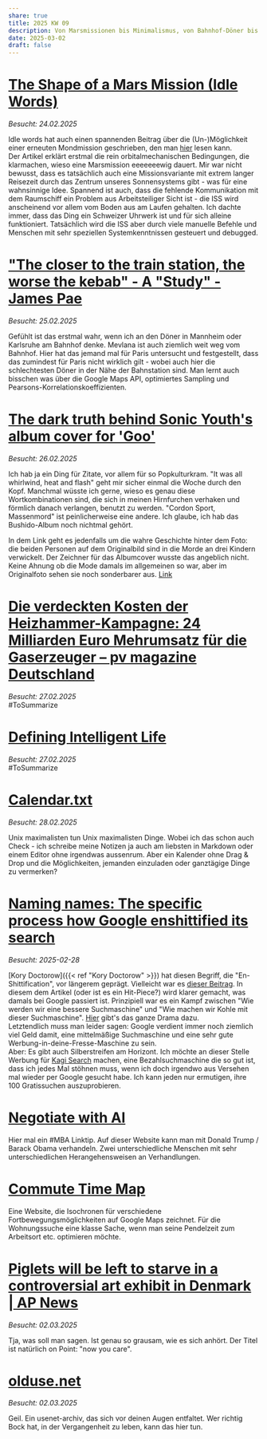```yaml
---
share: true
title: 2025 KW 09
description: Von Marsmissionen bis Minimalismus, von Bahnhof-Döner bis Google-Werbung.
date: 2025-03-02
draft: false
---
```

# [The Shape of a Mars Mission (Idle Words)](https://idlewords.com/2025/02/the_shape_of_a_mars_mission.htm)  
*Besucht: 24.02.2025*  
  
Idle words hat auch einen spannenden Beitrag über die  (Un-)Möglichkeit einer erneuten Mondmission geschrieben, den man [hier](https://idlewords.com/2024/5/the_lunacy_of_artemis.htm) lesen kann.  
Der Artikel erklärt erstmal die rein orbitalmechanischen Bedingungen, die klarmachen, wieso eine Marsmission eeeeeeewig dauert. Mir war nicht bewusst, dass es tatsächlich auch eine Missionsvariante mit extrem langer Reisezeit durch das Zentrum unseres Sonnensystems gibt - was für eine wahnsinnige Idee. Spannend ist auch, dass die fehlende Kommunikation mit dem Raumschiff ein Problem aus Arbeitsteiliger Sicht ist - die ISS wird anscheinend vor allem vom Boden aus am Laufen gehalten. Ich dachte immer, dass das Ding ein Schweizer Uhrwerk ist und für sich alleine funktioniert. Tatsächlich wird die ISS aber durch viele manuelle Befehle und Menschen mit sehr speziellen Systemkenntnissen gesteuert und debugged.   
  
# ["The closer to the train station, the worse the kebab" - A "Study" - James Pae](https://www.jmspae.se/write-ups/kebabs-train-stations/)  
*Besucht: 25.02.2025*  
  
Gefühlt ist das erstmal wahr, wenn ich an den Döner in Mannheim oder Karlsruhe am Bahnhof denke. Mevlana ist auch ziemlich weit weg vom Bahnhof. Hier hat das jemand mal für Paris untersucht und festgestellt, dass das zumindest für Paris nicht wirklich gilt - wobei auch hier die schlechtesten Döner in der Nähe der Bahnstation sind. Man lernt auch bisschen was über die Google Maps API, optimiertes Sampling und Pearsons-Korrelationskoeffizienten.  
# [The dark truth behind Sonic Youth's album cover for 'Goo'](https://faroutmagazine.co.uk/the-dark-truth-behind-sonic-youth-album-goo/)  
*Besucht: 26.02.2025*  
  
Ich hab ja ein Ding für Zitate, vor allem für so Popkulturkram. "It was all whirlwind, heat and flash" geht mir sicher einmal die Woche durch den Kopf. Manchmal wüsste ich gerne, wieso es genau diese Wortkombinationen sind, die sich in meinen Hirnfurchen verhaken und förmlich danach verlangen, benutzt zu werden. "Cordon Sport, Massenmord" ist peinlicherweise eine andere. Ich glaube, ich hab das Bushido-Album noch nichtmal gehört.   
  
In dem Link geht es jedenfalls um die wahre Geschichte hinter dem Foto: die beiden Personen auf dem Originalbild sind in die Morde an drei Kindern verwickelt. Der Zeichner für das Albumcover wusste das angeblich nicht. Keine Ahnung ob die Mode damals im allgemeinen so war, aber im Originalfoto sehen sie noch sonderbarer aus. [Link](https://images-cdn.bridgemanimages.com/api/1.0/image/600wm.XXX.20782150.7055475/5125523.jpg)  
  
# [Die verdeckten Kosten der Heizhammer-Kampagne: 24 Milliarden Euro Mehrumsatz für die Gaserzeuger – pv magazine Deutschland](https://www.pv-magazine.de/2025/02/26/die-verdeckten-kosten-der-heizhammer-kampagne-24-milliarden-euro-mehrumsatz-fuer-die-gaserzeuger/)  
*Besucht: 27.02.2025*  
#ToSummarize  
  
# [Defining Intelligent Life](https://www.noemamag.com/a-radical-new-proposal-for-how-mind-emerges-from-matter/)  
*Besucht: 27.02.2025*  
#ToSummarize  
  
# [Calendar.txt](https://terokarvinen.com/2021/calendar-txt/)  
*Besucht: 28.02.2025*  
  
Unix maximalisten tun Unix maximalisten Dinge. Wobei ich das schon auch Check - ich schreibe meine Notizen ja auch am liebsten in Markdown oder einem Editor ohne irgendwas aussenrum. Aber ein Kalender ohne Drag & Drop und die Möglichkeiten, jemanden einzuladen oder ganztägige Dinge zu vermerken?  
  
# [Naming names: The specific process how Google enshittified its search](https://pluralistic.net/2024/04/24/naming-names/#prabhakar-raghavan)  
*Besucht: 2025-02-28*  
  
[Kory Doctorow]({{< ref "Kory Doctorow" >}}) hat diesen Begriff, die "En-Shittification", vor längerem geprägt. Vielleicht war es [dieser Beitrag](https://doctorow.medium.com/https-pluralistic-net-2024-08-17-hack-the-planet-how-about-a-nice-game-of-chess-a26c73418baf). In diesem dem Artikel (oder ist es ein Hit-Piece?) wird klarer gemacht, was damals bei Google passiert ist. Prinzipiell war es ein Kampf zwischen "Wie werden wir eine bessere Suchmaschine" und "Wie machen wir Kohle mit dieser Suchmaschine". [Hier](https://www.wheresyoured.at/the-men-who-killed-google/) gibt's das ganze Drama dazu.  
Letztendlich muss man leider sagen: Google verdient immer noch ziemlich viel Geld damit, eine mittelmäßige Suchmaschine und eine sehr gute Werbung-in-deine-Fresse-Maschine zu sein.  
Aber: Es gibt auch Silberstreifen am Horizont. Ich möchte an dieser Stelle Werbung für [Kagi Search](www.kagi.com) machen, eine Bezahlsuchmaschine die so gut ist, dass ich jedes Mal stöhnen muss, wenn ich doch irgendwo aus Versehen mal wieder per Google gesucht habe. Ich kann jeden nur ermutigen, ihre 100 Gratissuchen auszuprobieren.  
# [Negotiate with AI](http://negotiation.mit.edu/)  
  
Hier mal ein #MBA Linktip. Auf dieser Website kann man mit Donald Trump / Barack Obama verhandeln. Zwei unterschiedliche Menschen mit sehr unterschiedlichen Herangehensweisen an Verhandlungen.  
  
# [Commute Time Map](https://commutetimemap.com/map?places=48.137144%253B11.575399%253B0%253B1800%253B%25234143f4&places=48.164861%253B11.606404%253B0%253B1800%253B%2523fc0000)  
  
Eine Website, die Isochronen für verschiedene Fortbewegungsmöglichkeiten auf Google Maps zeichnet. Für die Wohnungssuche eine klasse Sache, wenn man seine Pendelzeit zum Arbeitsort etc. optimieren möchte.  
  
  
# [Piglets will be left to starve in a controversial art exhibit in Denmark | AP News](https://apnews.com/article/denmark-pigs-controverisal-exhibition-e574e9b48943a85535bbc084ca2ba53b)  
*Besucht: 02.03.2025*  
  
Tja, was soll man sagen. Ist genau so grausam, wie es sich anhört. Der Titel ist natürlich on Point: "now you care".   
# [olduse.net](https://olduse.net/)  
*Besucht: 02.03.2025*  
  
Geil. Ein usenet-archiv, das sich vor deinen Augen entfaltet. Wer richtig Bock hat, in der Vergangenheit zu leben, kann das hier tun.